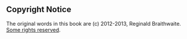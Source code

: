 ## Copyright Notice

The original words in this book are (c) 2012-2013, Reginald Braithwaite. [Some rights reserved][license].

[license]: http://creativecommons.org/licenses/by-sa/3.0/deed.en_US "Creative Commons Attribution-ShareAlike 3.0 Unported License"
